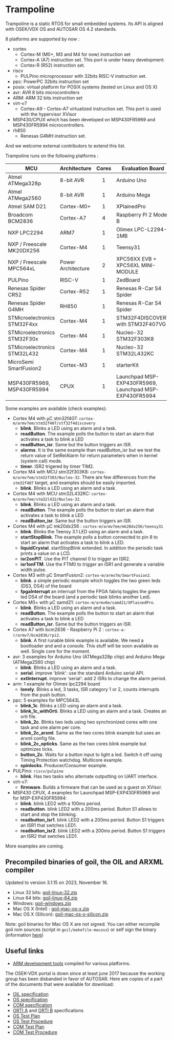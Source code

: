 # Trampoline

Trampoline is a static RTOS for small embedded systems.
Its API is aligned with OSEK/VDX OS and AUTOSAR OS 4.2 standards.

8 platforms are supported by now :

* cortex
  * Cortex-M (M0+, M3 and M4 for now) instruction set
  * Cortex-A (A7) instruction set. This port is under heavy development.
  * Cortex-R (R52) instruction set.
* riscv
  * PULPino microprocessor with 32bits RISC-V instruction set.
* ppc: PowerPC 32bits instruction set
* posix: virtual platform for POSIX systems (tested on Linux and OS X)
* avr: AVR 8 bits microcontrollers
* ARM: ARM 32 bits instruction set
* virt-v7
  * Cortex-A9 - Cortex-A7 virtualized instruction set. This port is used with the hypervisor XVisor
* MSP430/CPUX which has been developed on MSP430FR5969 and MSP430FR5994 microcontrollers.
* rh850
  * Renesas G4MH instruction set.

And we welcome external contributors to extend this list.

Trampoline runs on the following platforms :

| MCU                          | Architecture       | Cores | Evaluation Board                                       |
|------------------------------|--------------------|:-----:|--------------------------------------------------------|
| Atmel ATMega328p             | 8-bit AVR          | 1     | Arduino Uno                                            |
| Atmel ATMega2560             | 8-bit AVR          | 1     | Arduino Mega                                           |
| Atmel SAM D21                | Cortex-M0+         | 1     | XPlainedPro                                            |
| Broadcom BCM2836             | Cortex-A7          | 4     | Raspberry Pi 2 Model B                                 |
| NXP LPC2294                  | ARM7               | 1     | Olimex LPC-L2294-1MB                                   |
| NXP / Freescale MK20DX256    | Cortex-M4          | 1     | Teensy31                                               |
| NXP / Freescale MPC564xL     | Power Architecture | 2     | XPC56XX EVB + XPC56XL MINI-MODULE                      |
| PULPino                      | RISC-V             | 1     | ZedBoard                                               |
| Renesas Spider CR52          | Cortex-R52         | 1     | Renesas R-Car S4 Spider                                |
| Renesas Spider G4MH          | RH850              | 1     | Renesas R-Car S4 Spider                                |
| STMicroelectronics STM32F4xx | Cortex-M4          | 1     | STM32F4DISCOVERY with STM32F407VG                      |
| STMicroelectronics STM32F30x | Cortex-M4          | 1     | Nucleo-32 STM32F303K8                                  |
| STMicroelectronics STM32L432 | Cortex-M4          | 1     | Nucleo-32 STM32L432KC                                  |
| MicroSemi SmartFusion2       | Cortex-M3          | 1     | starterKit                                             |
| MSP430FR5969, MSP430FR5994   | CPUX               | 1     | Launchpad MSP-EXP430FR5969, Launchpad MSP-EXP430FR5994 |

Some examples are available (check examples):

* Cortex M4 with µC stm32f407: `cortex-m/armv7em/stm32f407/stf32f4discovery`
  * **blink**. Blinks a LED using an alarm and a task.
  * **readButton**. The example polls the button to start an alarm that activates a task to blink a LED
  * **readButton_isr**. Same but the button triggers an ISR.
  * **alarms**. It is the same example than readButton_isr but we test the return value of SetRelAlarm for return parameters when in kernel (system call) mode.
  * **timer**. ISR2 trigered by timer TIM2.
* Cortex M4 with MCU stm32f303K8: `cortex-m/armv7em/stm32f303/Nucleo-32`. There are few differences from the `stm32f407` target, and examples should be easily imported.
  * **blink**. Blinks a LED using an alarm and a task.
* Cortex M4 with MCU stm32L432KC: `cortex-m/armv7em/stm32l432/Nucleo-32`.
  * **blink**. Blinks a LED using an alarm and a task.
  * **readButton**. The example polls the button to start an alarm that activates a task to blink a LED
  * **readButton_isr**. Same but the button triggers an ISR.
* Cortex M4 with µC mk20dx256 : `cortex-m/armv7em/mk20dx256/teensy31`
  * **blink**. Blinks the Teensy 3.1 LED using an alarm and a task.
  * **startStopBlink**. The example polls a button connected to pin 8 to start an alarm that activates a task to blink a LED.
  * **liquidCrystal**. startStopBlink extended. In addition the periodic task prints a value on a LCD.
  * **isr2onPIT**. Use the PIT channel 0 to trigger an ISR2.
  * **isr1onFTM**. Use the FTM0 to trigger an ISR1 and generate a variable width pulse.
* Cortex M3 with µC SmartFusion2: `cortex-m/armv7m/SmartFusion2`.
  * **blink**. a simple periodic example which toggles the two green leds (DS3, DS4) of the board
  * **fpgaInterrupt** an interrupt from the FPGA fabriq toggles the green led DS4 of the board (and a periodic task blinks another Led).
* Cortex M0+ with µC samd21: `cortex-m/armv6m/samd21/XPlainedPro`.
  * **blink**. Blinks a LED using an alarm and a task.
  * **readButton**. The example polls the button to start an alarm that activates a task to blink a LED
  * **readButton_isr**. Same but the button triggers an ISR.
* Cortex A7 with bcm2836 - Raspberry Pi 2 : `cortex-a-r/armv7/bcm2836/rpi2`.
  * **blink**. A first runable blink example is available. We need a bootloader and and a console. This stuff will be soon available as well. Single core for the moment.
* avr: 3 examples for Arduino Uno (ATMega328p chip) and Arduino Mega (ATMega2560 chip)
  * **blink**. Blinks a LED using an alarm and a task.
  * **serial**. improve 'blink': use the standard Arduino serial API.
  * **extInterrupt**. improve 'serial': add 2 ISRs to change the alarm period.
* arm: 1 example for Olimex lpc2294 board
  * **lonely**. Blinks a led, 3 tasks, ISR category 1 or 2, counts interrupts from the push button.
* ppc: 5 examples for MPC5643L
  * **blink_1c**. Blinks a LED using an alarm and a task.
  * **blink_1c_withOrti**. Blinks a LED using an alarm and a task. Creates an orti file.
  * **blink_2c**. Blinks two leds using two synchronized cores with one task and one alarm per core.
  * **blink_2c_arxml**. Same as the two cores blink example but uses an arxml config file.
  * **blink_2c_opticks**. Same as the two cores blink example but optimizes ticks.
  * **button_2c**. Waits for a button input to light a led. Switch it off using Timing Protection watchdog. Multicore example.
  * **spinlocks**. Producer/Consumer example.
* PULPino: `riscv/pulpino`
  * **blink**. Has two tasks who alternate outputting on UART interface.
* virt-v7:
  * **firmware**. Builds a firmware that can be used as a guest on XVisor.
* MSP430 CPUX, 4 examples for Launchpad MSP-EXP430FR5969 and for MSP-EXP430FR5994:
  * **blink**. blink LED2 with a 100ms period.
  * **readbutton**. blink LED2 with a 200ms period. Button S1 allows to start and stop the blinking.
  * **readbutton_isr1**.  blink LED2 with a 200ms period. Button S1 triggers an ISR1 that swtches LED1.
  * **readbutton_isr2**.  blink LED2 with a 200ms period. Button S1 triggers an ISR2 that swtches LED1.

More examples are coming.

## Precompiled binaries of goil, the OIL and ARXML compiler

Updated to version 3.1.15 on 2023, November 16.


* Linux 32 bits: [goil-linux-32.zip](https://osek.triskell.org/goil-linux-32.zip)
* Linux 64 bits: [goil-linux-64.zip](https://osek.triskell.org/goil-linux-64.zip)
* Windows: [goil-windows.zip](https://osek.triskell.org/goil-windows.zip)
* Mac OS X (Intel)  : [goil-mac-os-x.zip](https://osek.triskell.org/goil-mac-os-x.zip)
* Mac OS X (Silicon): [goil-mac-os-x-silicon.zip](https://osek.triskell.org/goil-mac-os-x-silicon.zip)

Note: goil binaries for Mac OS X are not signed. You can either recompile goil rom sources (script in `goil/makefile-macosx`) or self sign the binary (information [here](https://stackoverflow.com/questions/58356844/what-are-the-ways-or-technologies-to-sign-an-executable-application-file-in-mac))

## Useful links

* [ARM development tools](https://developer.arm.com/tools-and-software/open-source-software/developer-tools/gnu-toolchain/gnu-rm) compiled for various platforms.

The OSEK-VDX portal is down since at least june 2017 because the working group has been disbanded in favor of AUTOSAR. Here are copies of a part of the documents that were available for download:

* [OIL specification](http://osek.triskell.org/oil25.pdf)
* [OS specification](http://osek.triskell.org/os223.pdf)
* [COM specification](http://osek.triskell.org/OSEKCOM303.pdf)
* [ORTI A](http://osek.triskell.org/orti-a-22.pdf) and [ORTI B](http://osek.triskell.org/orti-b-22.pdf) specifications
* [OS Test Plan](http://osek.triskell.org/ostestplan20.pdf)
* [OS Test Procedure](http://osek.triskell.org/ostestproc20.pdf)
* [COM Test Plan](http://osek.triskell.org/comtestplan20.pdf)
* [COM Test Procedure](http://osek.triskell.org/comtestproc20.pdf)
